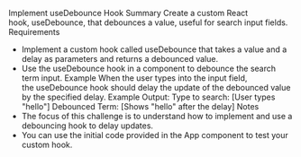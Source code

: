 Implement useDebounce Hook
Summary
Create a custom React hook, useDebounce, that debounces a value, useful for search input fields.
Requirements
* Implement a custom hook called useDebounce that takes a value and a delay as parameters and returns a debounced value.
* Use the useDebounce hook in a component to debounce the search term input.
Example
When the user types into the input field, the useDebounce hook should delay the update of the debounced value by the specified delay.
Example Output: Type to search: [User types "hello"]
Debounced Term: [Shows "hello" after the delay]
Notes
* The focus of this challenge is to understand how to implement and use a debouncing hook to delay updates.
* You can use the initial code provided in the App component to test your custom hook.